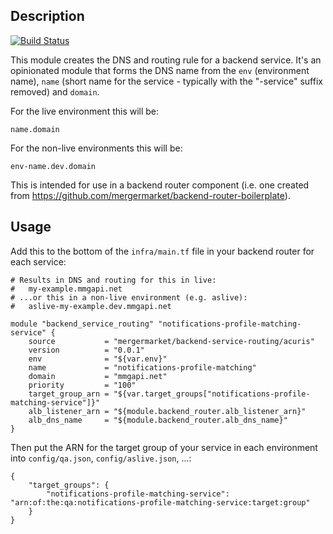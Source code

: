 Description
-----------

[![Build Status](https://travis-ci.org/mergermarket/terraform-acuris-backend-service-routing.svg?branch=master)](https://travis-ci.org/mergermarket/terraform-acuris-backend-service-routing)

This module creates the DNS and routing rule for a backend service. It's an
opinionated module that forms the DNS name from the `env` (environment name),
`name` (short name for the service - typically with the "-service" suffix
removed) and `domain`.

For the live environment this will be:

    name.domain

For the non-live environments this will be:

    env-name.dev.domain

This is intended for use in a backend router component (i.e. one created from
https://github.com/mergermarket/backend-router-boilerplate).

Usage
-----

Add this to the bottom of the `infra/main.tf` file in your backend router for
each service:

    # Results in DNS and routing for this in live:
    #   my-example.mmgapi.net
    # ...or this in a non-live environment (e.g. aslive):
    #   aslive-my-example.dev.mmgapi.net

    module "backend_service_routing" "notifications-profile-matching-service" {
        source           = "mergermarket/backend-service-routing/acuris"
        version          = "0.0.1"
        env              = "${var.env}"
        name             = "notifications-profile-matching"
        domain           = "mmgapi.net"
        priority         = "100"
        target_group_arn = "${var.target_groups["notifications-profile-matching-service"]}"
        alb_listener_arn = "${module.backend_router.alb_listener_arn}" 
        alb_dns_name     = "${module.backend_router.alb_dns_name}"
    }

Then put the ARN for the target group of your service in each environment into
`config/qa.json`, `config/aslive.json`, ...:

    {
        "target_groups": {
            "notifications-profile-matching-service": "arn:of:the:qa:notifications-profile-matching-service:target:group"
        }
    }

